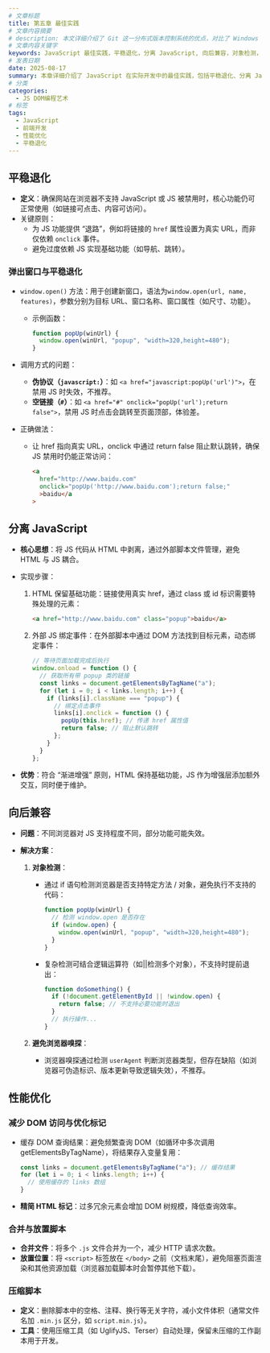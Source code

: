 ```yaml
---
# 文章标题
title: 第五章 最佳实践
# 文章内容摘要
# description: 本文详细介绍了 Git 这一分布式版本控制系统的优点，对比了 Windows 与 macOS/Linux 系统下的常用命令，讲解了 vim 操作模式及常用命令，还阐述了 Git 的基本配置、特定项目配置和命令缩写设置等内容。
# 文章内容关键字
keywords: JavaScript 最佳实践，平稳退化，分离 JavaScript, 向后兼容，对象检测，DOM 性能优化，脚本压缩
# 发表日期
date: 2025-08-17
summary: 本章详细介绍了 JavaScript 在实际开发中的最佳实践，包括平稳退化、分离 JavaScript、向后兼容等方面，帮助读者提高代码质量和可维护性。
# 分类
categories:
  - JS DOM编程艺术
# 标签
tags:
  - JavaScript
  - 前端开发
  - 性能优化
  - 平稳退化
---
```


## 平稳退化

- **定义**：确保网站在浏览器不支持 JavaScript 或 JS 被禁用时，核心功能仍可正常使用（如链接可点击、内容可访问）。
- 关键原则：
  - 为 JS 功能提供 “退路”，例如将链接的 `href` 属性设置为真实 URL，而非仅依赖 `onclick` 事件。
  - 避免过度依赖 JS 实现基础功能（如导航、跳转）。

### 弹出窗口与平稳退化

- `window.open()` 方法：用于创建新窗口，语法为`window.open(url, name, features)`，参数分别为目标 URL、窗口名称、窗口属性（如尺寸、功能）。

  - 示例函数：

    ```js
    function popUp(winUrl) {
      window.open(winUrl, "popup", "width=320,height=480");
    }
    ```

- 调用方式的问题：

  - **伪协议（`javascript:`）**：如 `<a href="javascript:popUp('url')">`，在禁用 JS 时失效，不推荐。
  - **空链接（`#`）**：如 `<a href="#" onclick="popUp('url');return false">`，禁用 JS 时点击会跳转至页面顶部，体验差。

- 正确做法：

  - 让 href 指向真实 URL，onclick 中通过 return false 阻止默认跳转，确保 JS 禁用时仍能正常访问：

    ```html
    <a
      href="http://www.baidu.com"
      onclick="popUp('http://www.baidu.com');return false;"
      >baidu</a
    >
    ```

## 分离 JavaScript

- **核心思想**：将 JS 代码从 HTML 中剥离，通过外部脚本文件管理，避免 HTML 与 JS 耦合。

- 实现步骤：

  1. HTML 保留基础功能：链接使用真实 href，通过 class 或 id 标识需要特殊处理的元素：

     ```html
     <a href="http://www.baidu.com" class="popup">baidu</a>
     ```

  2. 外部 JS 绑定事件：在外部脚本中通过 DOM 方法找到目标元素，动态绑定事件：

     ```js
     // 等待页面加载完成后执行
     window.onload = function () {
       // 获取所有带 popup 类的链接
       const links = document.getElementsByTagName("a");
       for (let i = 0; i < links.length; i++) {
         if (links[i].className === "popup") {
           // 绑定点击事件
           links[i].onclick = function () {
             popUp(this.href); // 传递 href 属性值
             return false; // 阻止默认跳转
           };
         }
       }
     };
     ```

- **优势**：符合 “渐进增强” 原则，HTML 保持基础功能，JS 作为增强层添加额外交互，同时便于维护。

## 向后兼容

- **问题**：不同浏览器对 JS 支持程度不同，部分功能可能失效。

- **解决方案**：

  1. **对象检测**：

     - 通过 if 语句检测浏览器是否支持特定方法 / 对象，避免执行不支持的代码：

       ```js
       function popUp(winUrl) {
         // 检测 window.open 是否存在
         if (window.open) {
           window.open(winUrl, "popup", "width=320,height=480");
         }
       }
       ```

     - 复杂检测可结合逻辑运算符（如||检测多个对象），不支持时提前退出：

       ```js
       function doSomething() {
         if (!document.getElementById || !window.open) {
           return false; // 不支持必要功能时退出
         }
         // 执行操作...
       }
       ```

  2. **避免浏览器嗅探**：

     - 浏览器嗅探通过检测 `userAgent` 判断浏览器类型，但存在缺陷（如浏览器可伪造标识、版本更新导致逻辑失效），不推荐。

## 性能优化

### 减少 DOM 访问与优化标记

- 缓存 DOM 查询结果：避免频繁查询 DOM（如循环中多次调用 getElementsByTagName），将结果存入变量复用：

  ```js
  const links = document.getElementsByTagName("a"); // 缓存结果
  for (let i = 0; i < links.length; i++) {
    // 使用缓存的 links 数组
  }
  ```

- **精简 HTML 标记**：过多冗余元素会增加 DOM 树规模，降低查询效率。

### 合并与放置脚本

- **合并文件**：将多个 `.js` 文件合并为一个，减少 HTTP 请求次数。
- **放置位置**：将 `<script>` 标签放在 `</body>` 之前（文档末尾），避免阻塞页面渲染和其他资源加载（浏览器加载脚本时会暂停其他下载）。

### 压缩脚本

- **定义**：删除脚本中的空格、注释、换行等无关字符，减小文件体积（通常文件名加 `.min.js` 区分，如 `script.min.js`）。
- **工具**：使用压缩工具（如 UglifyJS、Terser）自动处理，保留未压缩的工作副本用于开发。
